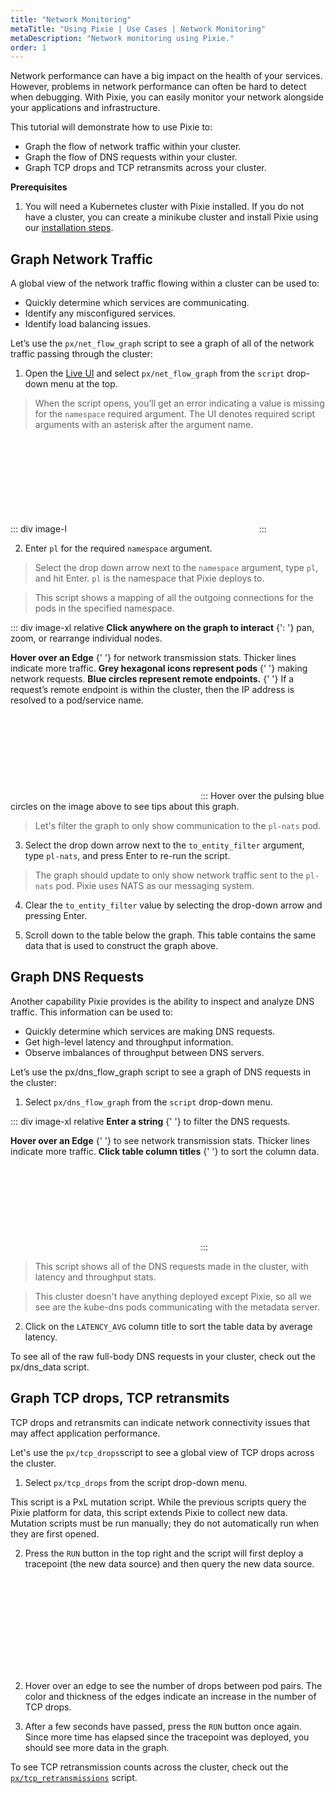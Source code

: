 ```yaml
---
title: "Network Monitoring"
metaTitle: "Using Pixie | Use Cases | Network Monitoring"
metaDescription: "Network monitoring using Pixie."
order: 1
---
```


Network performance can have a big impact on the health of your services. However, problems in network performance can often be hard to detect when debugging. With Pixie, you can easily monitor your network alongside your applications and infrastructure.

This tutorial will demonstrate how to use Pixie to:

- Graph the flow of network traffic within your cluster.
- Graph the flow of DNS requests within your cluster.
- Graph TCP drops and TCP retransmits across your cluster.

**Prerequisites**

1. You will need a Kubernetes cluster with Pixie installed. If you do not have a cluster, you can create a minikube cluster and install Pixie using our [installation steps](/installing-pixie/).

## Graph Network Traffic

A global view of the network traffic flowing within a cluster can be used to:

- Quickly determine which services are communicating.
- Identify any misconfigured services.
- Identify load balancing issues.

Let’s use the `px/net_flow_graph` script to see a graph of all of the network traffic passing through the cluster:

1. Open the [Live UI](http://work.withpixie.ai/) and select `px/net_flow_graph` from the `script` drop-down menu at the top.

> When the script opens, you’ll get an error indicating a value is missing for the `namespace` required argument. The UI denotes required script arguments with an asterisk after the argument name.

::: div image-l
<svg title='' src='use-case-tutorials/missing_required_arg.png'/>
:::

2. Enter `pl` for the required `namespace` argument.

> Select the drop down arrow next to the `namespace` argument, type `pl`, and hit Enter.  `pl` is the namespace that Pixie deploys to.

> This script shows a mapping of all the outgoing connections for the pods in the specified namespace.

::: div image-xl relative
<PoiTooltip top={25} left={15}>
<strong>Click anywhere on the graph to interact</strong>
{': '}
pan, zoom, or rearrange individual nodes.
</PoiTooltip>

<PoiTooltip top={37} left={61}>
<strong>Hover over an Edge</strong>
{' '}
for network transmission stats. Thicker lines indicate more traffic.
</PoiTooltip>

<PoiTooltip top={51} left={35}>
<strong> Grey hexagonal icons represent pods</strong>
{' '}
making network requests.
</PoiTooltip>

<PoiTooltip top={55} left={55}>
<strong>Blue circles represent remote endpoints.</strong>
{' '}
If a request’s remote endpoint is within the cluster, then the IP address is resolved to a pod/service name.
</PoiTooltip>

<svg title='' src='use-case-tutorials/net_flow_graph.png'/>
:::

<Alert variant="outlined" severity="info">
  Hover over the pulsing blue circles on the image above to see tips about this graph.
</Alert>

> Let's filter the graph to only show communication to the `pl-nats` pod.

3. Select the drop down arrow next to the `to_entity_filter` argument, type `pl-nats`, and press Enter to re-run the script.

> The graph should update to only show network traffic sent to the `pl-nats` pod. Pixie uses NATS as our messaging system.

4. Clear the `to_entity_filter` value by selecting the drop-down arrow and pressing Enter.

5. Scroll down to the table below the graph. This table contains the same data that is used to construct the graph above.

## Graph DNS Requests

Another capability Pixie provides is the ability to inspect and analyze DNS traffic. This information can be used to:

- Quickly determine which services are making DNS requests.
- Get high-level latency and throughput information.
- Observe imbalances of throughput between DNS servers.

Let’s use the px/dns_flow_graph script to see a graph of DNS requests in the cluster:

1. Select `px/dns_flow_graph` from the `script` drop-down menu.

::: div image-xl relative
<PoiTooltip top={14} left={28}>
<strong>Enter a string</strong>
{' '}
to filter the DNS requests.
</PoiTooltip>

<PoiTooltip top={50} left={40}>
<strong>Hover over an Edge</strong>
{' '}
to see  network transmission stats. Thicker lines indicate more traffic.
</PoiTooltip>

<PoiTooltip top={72} left={57}>
<strong>Click table column titles</strong>
{' '}
to sort the column data.
</PoiTooltip>

<svg title='' src='use-case-tutorials/dns_flow_graph.png'/>
:::

> This script shows all of the DNS requests made in the cluster, with latency and throughput stats.

> This cluster doesn't have anything deployed except Pixie, so all we see are the kube-dns pods communicating with the metadata server.

2. Click on the `LATENCY_AVG` column title to sort the table data by average latency.

<Alert variant="outlined" severity="info">
  To see all of the raw full-body DNS requests in your cluster, check out the px/dns_data script.
</Alert>

## Graph TCP drops, TCP retransmits

TCP drops and retransmits can indicate network connectivity issues that may affect application performance.

Let's use the `px/tcp_drops`script to see a global view of TCP drops across the cluster.

1. Select `px/tcp_drops` from the script drop-down menu.

<Alert variant="outlined" severity="info">
  This script is a PxL mutation script. While the previous scripts query the Pixie platform for data, this script extends Pixie to collect new data. Mutation scripts must be run manually; they do not automatically run when they are first opened.
</Alert>

2. Press the `RUN` button in the top right and the script will first deploy a tracepoint (the new data source) and then query the new data source.

<svg title='' src='use-case-tutorials/tcp_drops.png'/>

2. Hover over an edge to see the number of drops between pod pairs. The color and thickness of the edges indicate an increase in the number of TCP drops.

3. After a few seconds have passed, press the `RUN` button once again. Since more time has elapsed since the tracepoint was deployed, you should see more data in the graph.

To see TCP retransmission counts across the cluster, check out the [`px/tcp_retransmissions`](http://work.withpixie.ai/script/tcp_retransmissions) script.
